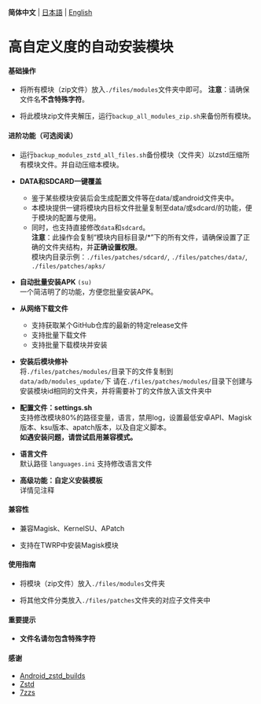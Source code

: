 **简体中文** | [日本語](README_JP.md) | [English](README_EN.md)

# 高自定义度的自动安装模块

#### 基础操作

- 将所有模块（zip文件）放入`./files/modules`文件夹中即可。
**注意**：请确保文件名**不含特殊字符**。

- 将此模块zip文件夹解压，运行`backup_all_modules_zip.sh`来备份所有模块。

#### 进阶功能（可选阅读）

- 运行`backup_modules_zstd_all_files.sh`备份模块（文件夹）以zstd压缩所有模块文件。并自动压缩本模块。

- **DATA和SDCARD一键覆盖**  
  - 鉴于某些模块安装后会生成配置文件等在data/或android文件夹中。
  - 本模块提供一键将模块内目标文件批量复制至data/或sdcard/的功能，便于模块的配置与使用。
  - 同时，也支持直接修改`data`和`sdcard`。  
  **注意**：此操作会复制“模块内目标目录/*”下的所有文件，请确保设置了正确的文件夹结构，并**正确设置权限**。  
  模块内目录示例：`./files/patches/sdcard/`, `./files/patches/data/`, `./files/patches/apks/`

- **自动批量安装APK** `(su)`  
  一个简洁明了的功能，方便您批量安装APK。

- **从网络下载文件**
  - 支持获取某个GitHub仓库的最新的特定release文件
  - 支持批量下载文件
  - 支持批量下载模块并安装
  
- **安装后模块修补**  
  将`./files/patches/modules/`目录下的文件复制到`data/adb/modules_update/`下
  请在`./files/patches/modules/`目录下创建与安装模块id相同的文件夹，并将需要补丁的文件放入该文件夹中

- **配置文件：settings.sh**  
  支持修改模块80%的路径变量，语言，禁用log，设置最低安卓API、Magisk版本、ksu版本、apatch版本，以及自定义脚本。  
  __如遇安装问题，请尝试启用**兼容模式**。__

- **语言文件**  
  默认路径 `languages.ini`
  支持修改语言文件

- **高级功能：自定义安装模板**  
  详情见注释

#### 兼容性

- 兼容Magisk、KernelSU、APatch

- 支持在TWRP中安装Magisk模块

#### 使用指南

- 将模块（zip文件）放入`./files/modules`文件夹

- 将其他文件分类放入`./files/patches`文件夹的对应子文件夹中

#### 重要提示

- **文件名请勿包含特殊字符**

#### 感谢

- [Android_zstd_builds]
- [Zstd]
- [7zzs]

[Android_zstd_builds]:https://github.com/j2rong4cn/android-zstd-builds
[Zstd]:https://github.com/facebook/zstd
[7zzs]:https://github.com/AestasBritannia/Hydro-Br-leur
